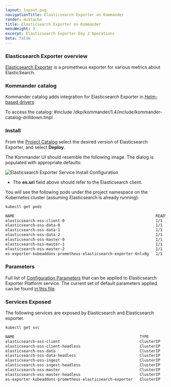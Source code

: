 ```yaml
---
layout: layout.pug
navigationTitle: Elasticsearch Exporter on Kommander
render: mustache
title: Elasticsearch Exporter on Kommander
menuWeight: 3
excerpt: Elasticsearch Exporter Day 2 Operations
beta: false
---
```


<!-- markdownlint-disable MD018 -->

### Elasticsearch Exporter overview

[Elasticsearch Exporter](https://github.com/justwatchcom/elasticsearch_exporter) is a prometheus exporter for various metrics about ElasticSearch.

### Kommander catalog

Kommander catalog adds integration for Elasticsearch Exporter in [Helm-based drivers](/dkp/kommander/1.4/projects/platform-services/helm-based/)

To access the catalog:
#include /dkp/kommander/1.4/include/kommander-catalog-drilldown.tmpl

### Install

From the [Project Catalog](/dkp/kommander/1.4/projects/platform-services/) select the desired version of Elasticsearch Exporter, and select **Deploy**.

The Kommander UI should resemble the following image. The dialog is populated with appropriate defaults:

![Elasticsearch Exporter Service Install Configuration](/dkp/kommander/1.4/img/platform-services-elasticsearch-exporter-config-dialog.png)

- The **es.uri** field above should refer to the Elasticsearch client.

You will see the following pods under the project namespace on the Kubernetes cluster (assuming Elasticsearch is already running):

```bash
kubectl get pods
```

```sh
NAME                                                              READY   STATUS    RESTARTS   AGE
elasticsearch-oss-client-0                                        1/1     Running   0          111s
elasticsearch-oss-data-0                                          1/1     Running   0          111s
elasticsearch-oss-data-1                                          1/1     Running   0          111s
elasticsearch-oss-data-2                                          1/1     Running   0          111s
elasticsearch-oss-master-0                                        1/1     Running   0          111s
elasticsearch-oss-master-1                                        1/1     Running   0          111s
elasticsearch-oss-master-2                                        1/1     Running   0          111s
es-exporter-kubeaddons-prometheus-elasticsearch-exporter-6nlv8g   1/1     Running   0          10s
```

### Parameters

Full list of [Configuration Parameters](https://github.com/mesosphere/charts/tree/master/stable/elasticsearch-exporter#configuration) that can be applied to Elasticsearch Exporter Platform service. The current set of default parameters applied can be found [in this file](https://github.com/mesosphere/charts/blob/master/stable/elasticsearch-exporter/values.yaml).

### Services Exposed

The following services are exposed by Elasticsearch and Elasticsearch exporter.

```bash
kubectl get svc
```

```sh
NAME                                                       TYPE        CLUSTER-IP    EXTERNAL-IP   PORT(S)             AGE
elasticsearch-oss-client                                   ClusterIP   10.0.50.166   <none>        9200/TCP,9300/TCP   33m
elasticsearch-oss-client-headless                          ClusterIP   None          <none>        9200/TCP,9300/TCP   33m
elasticsearch-oss-data                                     ClusterIP   10.0.19.66    <none>        9200/TCP,9300/TCP   33m
elasticsearch-oss-data-headless                            ClusterIP   None          <none>        9200/TCP,9300/TCP   33m
elasticsearch-oss-ingest                                   ClusterIP   10.0.61.113   <none>        9200/TCP,9300/TCP   33m
elasticsearch-oss-ingest-headless                          ClusterIP   None          <none>        9200/TCP,9300/TCP   33m
elasticsearch-oss-master                                   ClusterIP   10.0.28.71    <none>        9200/TCP,9300/TCP   33m
elasticsearch-oss-master-headless                          ClusterIP   None          <none>        9200/TCP,9300/TCP   33m
es-exporter-kubeaddons-prometheus-elasticsearch-exporter   ClusterIP   10.0.54.150   <none>        9108/TCP            31m
```
